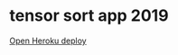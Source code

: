 tensor sort app 2019
=================

[Open Heroku deploy](https://tensor-sort-app.herokuapp.com/)
